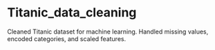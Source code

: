 # Titanic_data_cleaning
Cleaned Titanic dataset for machine learning. Handled missing values, encoded categories, and scaled features.  
